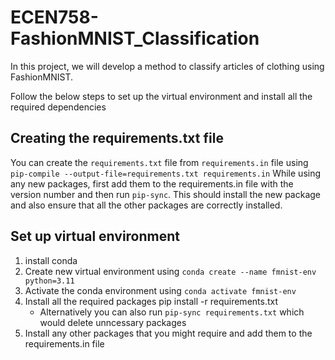 # ECEN758-FashionMNIST_Classification
In this project, we will develop a method to classify articles of clothing using FashionMNIST. 

Follow the below steps to set up the virtual environment and install all the required dependencies

## Creating the requirements.txt file
You can create the `requirements.txt` file from `requirements.in` file using `pip-compile --output-file=requirements.txt requirements.in`
While using any new packages, first add them to the requirements.in file with the version number and then run `pip-sync`. This should install the new package and also ensure that all the other packages are correctly installed.

## Set up virtual environment
1. install conda
2. Create new virtual environment using `conda create --name fmnist-env python=3.11`
3. Activate the conda environment using `conda activate fmnist-env`
4. Install all the required packages pip install -r requirements.txt 
    - Alternatively you can also run `pip-sync requirements.txt` which would delete unncessary packages
5. Install any other packages that you might require and add them to the requirements.in file
